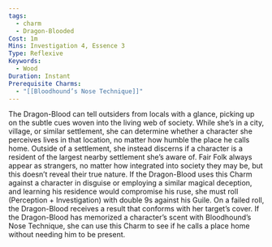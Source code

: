 ```yaml
---
tags:
  - charm
  - Dragon-Blooded
Cost: 1m
Mins: Investigation 4, Essence 3
Type: Reflexive
Keywords:
  - Wood
Duration: Instant
Prerequisite Charms:
  - "[[Bloodhound’s Nose Technique]]"
---
```

The Dragon-Blood can tell outsiders from locals with a glance, picking up on the subtle cues woven into the living web of society. While she’s in a city, village, or similar settlement, she can determine whether a character she perceives lives in that location, no matter how humble the place he calls home. Outside of a settlement, she instead discerns if a character is a resident of the largest nearby settlement she’s aware of. Fair Folk always appear as strangers, no matter how integrated into society they may be, but this doesn’t reveal their true nature. If the Dragon-Blood uses this Charm against a character in disguise or employing a similar magical deception, and learning his residence would compromise his ruse, she must roll (Perception + Investigation) with double 9s against his Guile. On a failed roll, the Dragon-Blood receives a result that conforms with her target’s cover. If the Dragon-Blood has memorized a character’s scent with Bloodhound’s Nose Technique, she can use this Charm to see if he calls a place home without needing him to be present.